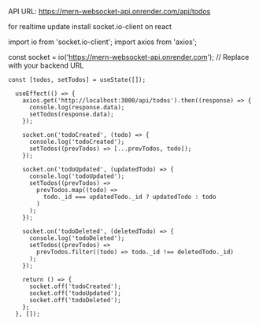 API URL: https://mern-websocket-api.onrender.com/api/todos


for realtime update install socket.io-client on react

import io from 'socket.io-client';
import axios from 'axios';

const socket = io('https://mern-websocket-api.onrender.com'); // Replace with your backend URL

```
const [todos, setTodos] = useState([]);

  useEffect(() => {
    axios.get('http://localhost:3000/api/todos').then((response) => {
      console.log(response.data);
      setTodos(response.data);
    });

    socket.on('todoCreated', (todo) => {
      console.log('todoCreated');
      setTodos((prevTodos) => [...prevTodos, todo]);
    });

    socket.on('todoUpdated', (updatedTodo) => {
      console.log('todoUpdated');
      setTodos((prevTodos) =>
        prevTodos.map((todo) =>
          todo._id === updatedTodo._id ? updatedTodo : todo
        )
      );
    });

    socket.on('todoDeleted', (deletedTodo) => {
      console.log('todoDeleted');
      setTodos((prevTodos) =>
        prevTodos.filter((todo) => todo._id !== deletedTodo._id)
      );
    });

    return () => {
      socket.off('todoCreated');
      socket.off('todoUpdated');
      socket.off('todoDeleted');
    };
  }, []);
```
